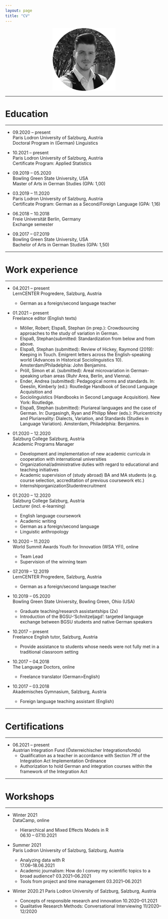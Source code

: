 ```yaml
---
layout: page
title: "CV"
---
```


<p align="center">
  <img width="200" height="200" src="/images/HomePhoto.png" />
</p>

----------------
# Education
----------------
- 09.2020 – present <br> 
Paris Lodron University of Salzburg, Austria <br> Doctoral Program in (German) Linguistics

- 10.2021 – present <br> 
Paris Lodron University of Salzburg, Austria <br> Certificate Program: Applied Statistics

- 09.2019 – 05.2020 <br> 
Bowling Green State University, USA <br> Master of Arts in German Studies (GPA: 1,00)

- 03.2019 – 11.2020 <br> Paris Lodron University of Salzburg, Austria <br> Certificate Program: German as a Second/Foreign Language (GPA: 1,16)

- 06.2018 – 10.2018 <br> Freie Universität Berlin, Germany <br> Exchange semester 

- 09.2017 – 07.2019 <br> Bowling Green State University, USA <br> Bachelor of Arts in German Studies (GPA: 1,50)


----------------
# Work experience 
----------------

- 04.2021 – present <br> 
LernCENTER Progredere, Salzburg, Austria <br> 
    - German as a foreign/second language teacher

- 01.2021 – present <br> 
Freelance editor (English texts) <br> 
    - Möller, Robert; Elspaß, Stephan (in prep.): Crowdsourcing approaches to the study of variation in German. <br> 
    - Elspaß, Stephan(submitted: Standardization from below and from above. <br>
    - Elspaß, Stephan (submitted): Review of Hickey, Raymond (2019): Keeping in Touch. Emigrent letters across the English-speaking world (Advances in Historical     Sociolinguistics 10). Amsterdam/Philadelphia: John Benjamins. <br>
    - Pröll, Simon et al. (submitted): Areal microvariation in German-speaking urban areas (Ruhr Area, Berlin, and Vienna). <br> 
    - Ender, Andrea (submitted): Pedagogical norms and standards. In: Geeslin, Kimberly (ed.): Routledge Handbook of Second Language Acquisition and
    - Sociolinguistics (Handbooks in Second Language Acquisition). New York: Routledge. <br>
    - Elspaß, Stephan (submitted): Pluriareal languages and the case of German. In: Durgasingh, Ryan and Philipp Meer (eds.): Pluricentricity and Pluriareality: Dialects, Variation, and Standards (Studies in Language Variation). Amsterdam, Philadelphia: Benjamins.

- 01.2020 – 12.2020 <br>
Salzburg College Salzburg, Austria <br>
Academic Programs Manager <br>
    - Development and implementation of new academic curricula in cooperation with international universities <br>
    - Organizational/administrative duties with regard to educational and teaching initiatives <br>
    - Academic supervision of (study abroad) BA and MA students (e.g. course selection, accreditation of previous coursework etc.) <br>
    - InternshiporganizationStudentrecruitment

- 01.2020 – 12.2020 <br>
Salzburg College Salzburg, Austria <br>
Lecturer (incl. e-learning) <br>
    - English language coursework <br>
    - Academic writing <br>
    - German as a foreign/second language <br>
    - Linguistic anthropology <br>

- 10.2020 – 11.2020 <br>
World Summit Awards Youth for Innovation (WSA YFI), online <br>
    - Team Lead <br>
    - Supervision of the winning team

- 07.2019 – 12.2019 <br>
LernCENTER Progredere, Salzburg, Austria <br>
    - German as a foreign/second language teacher

- 10.2019 – 05.2020 <br>
Bowling Green State University, Bowling Green, Ohio (USA) <br>
    - Graduate teaching/research assistantships (2x) <br>
    - Introduction of the BGSU-‘Schnitzeljagd’: targeted language exchange between BGSU students and native German speakers

- 10.2017 – present <br>
Freelance English tutor, Salzburg, Austria <br>
    - Provide assistance to students whose needs were not fully met in a traditional classroom setting

- 10.2017 – 04.2018 <br>
The Language Doctors, online <br>
    - Freelance translator (German>English)
    
- 10.2017 – 03.2018 <br>
Akademisches Gymnasium, Salzburg, Austria <br>
    - Foreign language teaching assistant (English)

----------------
# Certifications 
----------------

- 06.2021 – present <br>
Austrian Integration Fund (Österreichischer Integrationsfonds) <br>
    - Qualification as a teacher in accordance with Section 7ff of the Integration Act Implementation Ordinance <br>
    - Authorization to hold German and integration courses within the framework of the Integration Act

----------------
# Workshops 
----------------

- Winter 2021 <br>
DataCamp, online <br>
    - Hierarchical and Mixed Effects Models in R <br>
    06.10 – 07.10.2021

- Summer 2021 <br>
Paris Lodron University of Salzburg, Salzburg, Austria <br>
    - Analyzing data with R <br>
    17.06–18.06.2021
    - Academic journalism: How do I convey my scientific topics to a broad audience?
    03.2021–06.2021
    - Tools from project and time management
    03.2021–06.2021

- Winter 2020.21
Paris Lodron University of Salzburg, Salzburg, Austria
    - Concepts of responsible research and innovation
    10.2020–01.2021
    - Qualitative Research Methods: Conversational Interviewing
    11/2020–12/2020


